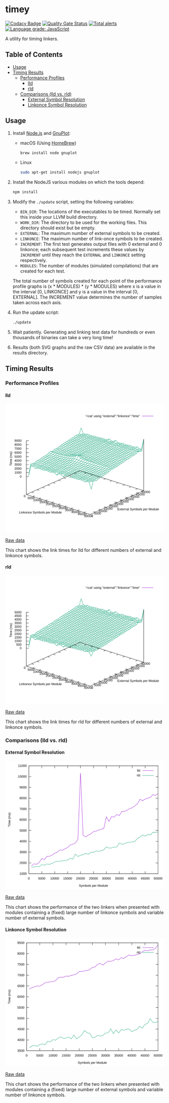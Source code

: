 # timey

[![Codacy Badge](https://api.codacy.com/project/badge/Grade/1464302e08074a408e8e17ad66f11cc4)](https://app.codacy.com/manual/paulhuggett/timey?utm_source=github.com&utm_medium=referral&utm_content=paulhuggett/timey&utm_campaign=Badge_Grade_Dashboard)
[![Quality Gate Status](https://sonarcloud.io/api/project_badges/measure?project=paulhuggett_timey&metric=alert_status)](https://sonarcloud.io/dashboard?id=paulhuggett_timey)
[![Total alerts](https://img.shields.io/lgtm/alerts/g/paulhuggett/timey.svg?logo=lgtm&logoWidth=18)](https://lgtm.com/projects/g/paulhuggett/timey/alerts/)
[![Language grade: JavaScript](https://img.shields.io/lgtm/grade/javascript/g/paulhuggett/timey.svg?logo=lgtm&logoWidth=18)](https://lgtm.com/projects/g/paulhuggett/timey/context:javascript)

A utility for timing linkers.

## Table of Contents

*   [Usage](#usage)
*   [Timing Results](#timing-results)
    *   [Performance Profiles](#performance-profiles)
        *   [lld](#lld)
        *   [rld](#rld)
    *   [Comparisons (lld vs\. rld)](#comparisons-lld-vs-rld)
        *   [External Symbol Resolution](#external-symbol-resolution)
        *   [Linkonce Symbol Resolution](#linkonce-symbol-resolution)

## Usage

1.  Install [Node.js](https://nodejs.org/) and [GnuPlot](http://gnuplot.sourceforge.net):

    -   macOS (Using [HomeBrew](https://brew.sh/))

        ~~~bash
        brew install node gnuplot
        ~~~

    -   Linux

        ~~~bash
        sudo apt-get install nodejs gnuplot
        ~~~

2.  Install the NodeJS various modules on which the tools depend:

    ~~~bash
    npm install
    ~~~

3.  Modify the `./update` script, setting the following variables:

    -   `BIN_DIR`: The locations of the executables to be timed. Normally set this inside your LLVM build directory.
    -   `WORK_DIR`: The directory to be used for the working files. This directory should exist but be empty.
    -   `EXTERNAL`: The maximum number of external symbols to be created.
    -   `LINKONCE`: The maximum number of link-once symbols to be created.
    -   `INCREMENT`: The first test generates output files with 0 external and 0 linkonce; each subsequent test increments these values by `INCREMENT` until they reach the `EXTERNAL` and `LINKONCE` setting respectively.
    -   `MODULES`: The number of modules (simulated compilations) that are created for each test.

    The total number of symbols created for each point of the performance profile graphs is (x \* MODULES) \* (y \* MODULES) where x is a value in the interval \[0, LINKONCE\] and y is a value in the interval \[0, EXTERNAL\]. The INCREMENT value determines the number of samples taken across each axis.

4.  Run the update script:

    ~~~bash
    ./update
    ~~~

5.  Wait patiently. Generating and linking test data for hundreds or even thousands of binaries can take a very long time!

6.  Results (both SVG graphs and the raw CSV data) are available in the results directory.

## Timing Results

### Performance Profiles

#### lld

![lld performance profile](./results/lld.svg)

[Raw data](./results/lld.csv)

This chart shows the link times for lld for different numbers of external and linkonce symbols.

#### rld

![rld performance profile](./results/rld.svg)

[Raw data](./results/rld.csv)

This chart shows the link times for rld for different numbers of external and linkonce symbols.

### Comparisons (lld vs. rld)

#### External Symbol Resolution

![lld vs. rld (external symbol resolution)](./results/compare_external.svg)

[Raw data](./results/compare_external.csv)

This chart shows the performance of the two linkers when presented with modules containing a (fixed) large number of linkonce symbols and variable number of external symbols.

#### Linkonce Symbol Resolution

![lld vs. rld (linkonce symbol resolution)](./results/compare_linkonce.svg)

[Raw data](./results/compare_linkonce.csv)

This chart shows the performance of the two linkers when presented with modules containing a (fixed) large number of external symbols and variable number of linkonce symbols.
